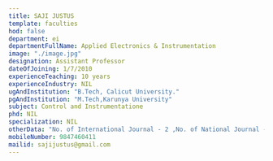 ```yaml
---
title: SAJI JUSTUS
template: faculties
hod: false
department: ei
departmentFullName: Applied Electronics & Instrumentation
image: "./image.jpg"
designation: Assistant Professor
dateOfJoining: 1/7/2010
experienceTeaching: 10 years
experienceIndustry: NIL
ugAndInstitution: "B.Tech, Calicut University."
pgAndInstitution: "M.Tech,Karunya University"
subject: Control and Instrumentatione
phd: NIL
specialization: NIL
otherData: "No. of International Journal - 2 ,No. of National Journal - 1"
mobileNumber: 9847460411
mailid: sajijustus@gmail.com
---
```

